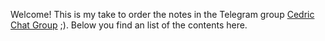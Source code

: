 Welcome! This is my take to order the notes in the Telegram group [Cedric Chat Group](https://t.me/cedricchat) ;). Below you find an list of the contents here.
